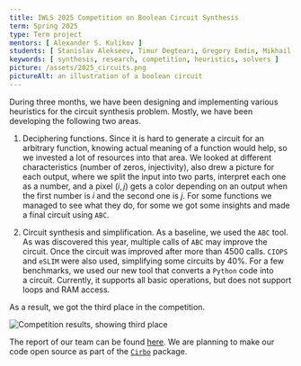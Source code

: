 ```yaml
---
title: IWLS 2025 Competition on Boolean Circuit Synthesis
term: Spring 2025
type: Term project
mentors: [ Alexander S. Kulikov ]
students: [ Stanislav Alekseev, Timur Degteari, Gregory Emdin, Mikhail Goncharov, Ilia Kondakov, Fedor Kurmazov, Maksim Levitskii, Georgii Levsov, Maksim Shevkoplias, Roman Shumilov ]
keywords: [ synthesis, research, competition, heuristics, solvers ]
picture: /assets/2025_circuits.png
pictureAlt: an illustration of a boolean circuit
---
```


During three months, we&nbsp;have been designing and implementing various heuristics for the circuit synthesis problem. Mostly, we&nbsp;have been
developing the following two areas.

1. Deciphering functions. Since it is hard to generate a circuit for an
   arbitrary function, knowing actual meaning of a function would help,
   so we invested a lot of resources into that area. We looked at
   different characteristics (number of zeros, injectivity), also drew
   a picture for each output, where we split the input into two parts,
   interpret each one as a number, and a pixel $(i,j)$ gets a color
   depending on an output when the first number is $i$ and the second
   one is $j$. For some functions we managed to see what they do, for
   some we got some insights and made a final circuit using `ABC`.

2. Circuit synthesis and simplification. As a&nbsp;baseline, we used the
   `ABC` tool. As was discovered this year, multiple calls of `ABC` may
   improve the circuit. Once the circuit was improved after more than
   4500 calls. `CIOPS` and `eSLIM` were also used, simplifying some
   circuits by 40%. For a few benchmarks, we used our new tool that
   converts a `Python` code into a&nbsp;circuit. Currently, it&nbsp;supports all basic operations, but does not support loops and
   RAM access.

As&nbsp;a&nbsp;result, we&nbsp;got the third place in&nbsp;the competition.

<img src="/assets/2025_iwls.png" alt="Competition results, showing third place">

The report of&nbsp;our team can be&nbsp;found
[here](https://docs.google.com/presentation/d/1K_eddr8XCmu5m0DTFHH6jAP9T7OnLF_X9mNhZ8gs1-s/edit?slide=id.g367f051f4d0_0_26#slide=id.g367f051f4d0_0_26).
We&nbsp;are planning to&nbsp;make our code open source as&nbsp;part of&nbsp;the 
[`Cirbo`](https://github.com/spbsat/cirbo) package.

